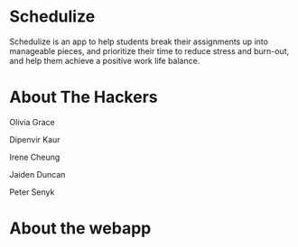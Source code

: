 # Schedulize

Schedulize is an app to help students break their assignments up into manageable pieces, and prioritize their time to reduce stress and burn-out, and help them achieve a positive work life balance. 

# About The Hackers

Olivia Grace

Dipenvir Kaur 

Irene Cheung

Jaiden Duncan

Peter Senyk


# About the webapp